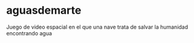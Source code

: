 # aguasdemarte
Juego de video espacial en el que una nave trata de salvar la humanidad encontrando agua
